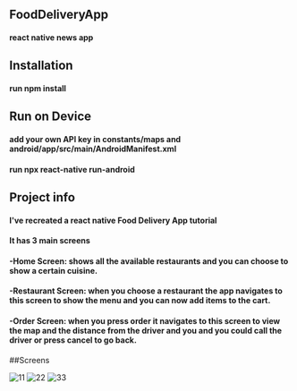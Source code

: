 ## FoodDeliveryApp
#### react native news app

## Installation
#### run npm install

## Run on Device
#### add your own API key in constants/maps and android/app/src/main/AndroidManifest.xml
#### run npx react-native run-android

## Project info
#### I've recreated a react native Food Delivery App tutorial
#### It has 3 main screens
#### -Home Screen: shows all the available restaurants and you can choose to show a certain cuisine.
#### -Restaurant Screen: when you choose a restaurant the app navigates to this screen to show the menu and you can now add items to the cart.
#### -Order Screen: when you press order it navigates to this screen to view the map and the distance from the driver and you and you could call the driver or press cancel to go back.

##Screens

![11](https://user-images.githubusercontent.com/49105771/103595935-6271fb80-4f05-11eb-86cb-c7d01bb8c982.PNG)
![22](https://user-images.githubusercontent.com/49105771/103595940-643bbf00-4f05-11eb-8668-badc69625496.PNG)
![33](https://user-images.githubusercontent.com/49105771/103595946-66058280-4f05-11eb-9965-21d20d28aa2b.PNG)
